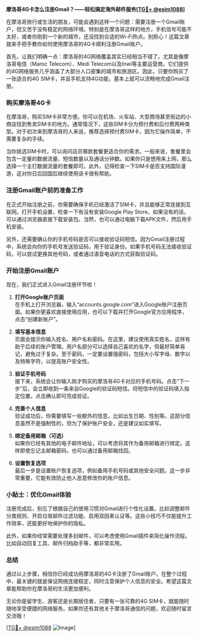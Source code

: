 **摩洛哥4G卡怎么注册Gmail？——轻松搞定海外邮件服务[[TG💪+ @esim1088](https://t.me/s/esim1088)]**

在摩洛哥旅行或生活的朋友，可能会遇到这样一个问题：需要注册一个Gmail账户，但又苦于没有稳定的网络环境。特别是在摩洛哥这样的地方，手机信号可能不太好，或者你刚到一个新的城市，还没找到合适的Wi-Fi热点。别担心！这篇文章就来手把手教你如何使用摩洛哥的4G卡顺利注册Gmail账户。

首先，让我们明确一点：摩洛哥的4G网络覆盖其实已经相当不错了。尤其是像摩洛哥电信（Maroc Telecom）、Medi Telecom以及Inwi等主要运营商，它们提供的4G网络服务几乎涵盖了大部分人口密集的城市和旅游区。因此，只要你购买了一张适合的4G SIM卡，并且手机支持4G功能，基本上就可以流畅地完成Gmail注册。

### 购买摩洛哥4G卡

在摩洛哥，购买SIM卡非常方便。你可以在机场、火车站、大型商场甚至街边的小商店找到售卖SIM卡的地方。通常情况下，这些SIM卡分为预付费和后付费两种类型。对于初次来到摩洛哥的人来说，推荐选择预付费SIM卡，因为它操作简单，不需要复杂的手续。

当你挑选SIM卡时，可以询问店员哪款套餐更适合你的需求。一般来说，套餐里会包含一定量的数据流量、短信数量以及通话分钟数。如果你只是想用来上网，那么选择一个主打数据流量的套餐即可。此外，记得检查一下SIM卡是否支持国际漫游，这对你日后回国后继续使用该卡很有帮助。

### 注册Gmail账户前的准备工作

在正式开始注册之前，你需要确保手机已经激活了SIM卡，并且能够正常连接到互联网。打开手机设置，检查一下有没有安装Google Play Store，如果没有的话，可以通过浏览器直接下载安装包。当然，也可以通过电脑下载APK文件，然后用手机安装。

另外，还需要确认你的手机号码是否可以接收验证码短信。因为Gmail注册过程中，系统会向你的手机号发送验证码，用于验证身份。如果手机号码无法接收验证码，可以尝试更换其他号码，或者通过语音电话的方式获取验证码。

### 开始注册Gmail账户

现在，我们正式进入Gmail注册环节啦！

1. **打开Google账户页面**  
   在手机上打开浏览器，输入“accounts.google.com”进入Google账户注册页面。如果你更喜欢直接使用应用，也可以下载并打开Google官方应用程序，点击“创建新账户”。

2. **填写基本信息**  
   页面会提示你输入姓名、用户名和密码。在这里，建议使用真实姓名，这样有助于后续的账户管理。用户名部分可以选择自己喜欢的名字，但最好简单易记，避免过于复杂。至于密码，一定要设置强密码，包括大小写字母、数字以及特殊字符，以提高账户安全性。

3. **验证手机号码**  
   接下来，系统会让你输入刚才购买的摩洛哥4G卡对应的手机号码。点击“下一步”后，会立即收到一条来自Google的验证码短信。将短信中的验证码填入指定位置，点击确认即可完成验证。

4. **完善个人信息**  
   验证成功后，你需要填写一些额外的信息，比如出生日期、性别等。这部分信息虽然不是强制性的，但为了保护账户安全，还是建议如实填写。

5. **绑定备用邮箱（可选）**  
   如果你已经有其他的电子邮件地址，可以考虑将其作为备用邮箱进行绑定。这样即使忘记主邮箱密码，也可以通过备用邮箱找回。

6. **设置恢复选项**  
   最后一步是设置账户恢复选项，例如备用手机号码或其他安全问题。这一步非常重要，它能有效防止他人恶意修改你的账户信息。

### 小贴士：优化Gmail体验

注册完成后，别忘了根据自己的使用习惯对Gmail进行个性化设置。比如调整邮件分类规则、开启垃圾邮件过滤功能、启用双因素认证等。这些小技巧不仅能提升工作效率，还能更好地保护你的隐私。

此外，如果你经常需要处理多封邮件，可以考虑使用Gmail插件来简化操作流程。比如自动回复工具、邮件归档助手等，都非常实用。

### 总结

通过以上步骤，相信你已经成功用摩洛哥的4G卡注册了Gmail账户。在整个过程中，最关键的就是保证网络连接稳定，同时注意保护个人信息的安全。希望这篇文章能帮助你在摩洛哥的生活更加便利。

无论你是留学生、游客还是长期居住者，只要有一张可靠的4G SIM卡，就能随时随地享受便捷的网络服务。如果你还有其他关于摩洛哥通信的问题，欢迎随时留言交流哦！

[[TG💪+ @esim1088](https://t.me/s/esim1088) ![Image](https://i.postimg.cc/4NQfJmqS/Snipaste-2025-05-13-00-14-12.png)]